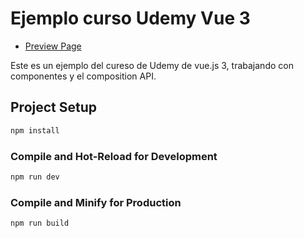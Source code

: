 # Ejemplo curso Udemy Vue 3
- [Preview Page](https://componentes-1-vue3.netlify.app/)

Este es un ejemplo del cureso de Udemy de vue.js 3, trabajando con componentes y el composition API.

## Project Setup

```sh
npm install
```

### Compile and Hot-Reload for Development

```sh
npm run dev
```

### Compile and Minify for Production

```sh
npm run build
```
